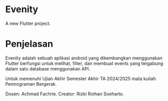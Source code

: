 # Evenity

A new Flutter project.

# Penjelasan
Evenity adalah sebuah aplikasi android yang dikembangkan menggunakan Flutter berfungsi untuk melihat, filter, dan membuat events yang tergabung dalam satu database menggunakan API.

Untuk memenuhi Ujian Akhir Semester Akhir TA 2024/2025 mata kuliah Pemrograman Bergerak. 

Dosen: Achmad Fachrie. 
Creator: Rizki Roihan Soeharto.
